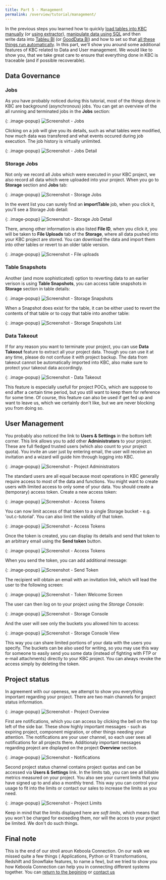 ```yaml
---
title: Part 5 - Management
permalink: /overview/tutorial/management/
---
```


In the previous steps you learned how to quickly
[load tables into KBC manually](/overview/tutorial/load/) 
(or [using extractor](/overview/tutorial/extractor/)), 
[manipulate data using SQL](/overview/tutorial/manipulate/) and then  
write data into [Tableu BI](/overview/tutorial/write/) (or [GoodData BI](/overview/tutorial/write/gooddata/)) 
and how to set so that [all these things run automatically](/overview/tutorial/automate/). In this part,
we'll show you around some additional features of KBC related to Data and User management. We would like to 
show you, that we take great care to ensure that everything done in KBC is traceable (and if possible recoverable). 

## Data Governance

### Jobs
As you have probably noticed during this tutorial, most of the things done in KBC are background (asynchronous)
jobs. You can get an overview of the all running and terminated jobs in the **Jobs** section: 

{: .image-popup}
![Screenshot - Jobs](/overview/tutorial/management/jobs.png)

Clicking on a job will give you its details, such as what tables were modified, how much data was transfered and 
what events occured during job execution. The job history is virtually unlimited.

{: .image-popup}
![Screenshot - Jobs Detail](/overview/tutorial/management/jobs-detail.png)

### Storage Jobs
Not only we record all Jobs which were executed in your KBC project, we also record all data which were uploaded
into your project. When you go to **Storage** section and **Jobs** tab:

{: .image-popup}
![Screenshot - Storage Jobs](/overview/tutorial/management/storage-jobs.png)

In the event list you can surely find an **importTable** job, when you click it, you'll see a Storage Job detail:

{: .image-popup}
![Screenshot - Storage Job Detail](/overview/tutorial/management/storage-jobs-detail.png)

There, among other information is also listed **File ID**, when you click it, you will be taken to 
**File Uploads** tab of the **Storage**, where all data pushed into your KBC project are stored. You 
can download the data and import them into other tables or revert to an older table version. 

{: .image-popup}
![Screenshot - File uploads](/overview/tutorial/management/storage-file-uploads.png)

### Table Snapshots
Another (and more sophisticated) option to reverting data to an earlier verison is using
**Table Snapshots**, you can access table snapshots in **Storage** section in table 
details: 

{: .image-popup}
![Screenshot - Storage Snapshots](/overview/tutorial/management/storage-snapshots.png)

When a Snapshot does exist for the table, it can be either used to revert the contents of that
table or to copy that table into another table: 

{: .image-popup}
![Screenshot - Storage Snapshots List](/overview/tutorial/management/storage-snapshots-list.png)

### Data Takeout
If for any reason you want to terminate your project, you can use **Data Takeout** feature to extract all
your project data. Though you can use it at any time, please do not confuse it with project backup. 
The data from takeout cannot be automatically imported into KBC, also make sure to protect your takeout data 
accordingly.  

{: .image-popup}
![Screenshot - Data Takeout](/overview/tutorial/management/data-takeout.png)

This feature is especially usefull for project POCs, which are suppose to end after a certain time period, but
you still want to keep them for reference for some time. Of course, this feature can also be used 
if get fed up and want to leave us, which we certainly don't like, but we are never blocking you from doing so. 

## User Management
You probably also noticed the link to **Users & Settings** in the bottom left corner. This link allows you to
add other **Administrators** to your project. These are full fledged trusted users (which also count to
your project quota). You invite an user just by entering email, the user will receive an invitation and 
a wizard will guide him through logging into KBC.

{: .image-popup}
![Screenshot - Project Administrators](/overview/tutorial/management/administrators.png)

The standard users are all equal because most operations in KBC generally require access to 
most of the data and functions. You might want to create users with limited access to only 
some of your data. You should create a (temporary) access token. Create a new access token:

{: .image-popup}
![Screenshot - Access Tokens](/overview/tutorial/management/access-tokens.png)

You can now limit access of that token to a single Storage bucket - e.g. 'out.c-tutorial'. You can
also limit the validity of that token.

{: .image-popup}
![Screenshot - Access Tokens](/overview/tutorial/management/access-tokens.png)

Once the token is created, you can display its details and send that token to an
arbitrary email using the **Send token** button.

{: .image-popup}
![Screenshot - Access Tokens](/overview/tutorial/management/access-token-detail-2.png)

When you send the token, you can add additional message:

{: .image-popup}
![Screenshot - Send Token](/overview/tutorial/management/send-token.png)

The recipient will obtain an email with an invitation link, which will lead the user to the
following screen:

{: .image-popup}
![Screenshot - Token Welcome Screen](/overview/tutorial/management/token-welcome.png)

The user can then log on to your project using the *Storage Console*:

{: .image-popup}
![Screenshot - Storage Console](/overview/tutorial/management/storage-console.png)

And the user will see only the buckets you allowed him to access:

{: .image-popup}
![Screenshot - Storage Console View](/overview/tutorial/management/storage-console-view.png)
 
This way you can share limited portions of your data with the users you specify. The buckets can be 
also used for writing, so you may use this way for someone to easily send you some data (instead of fighting 
with FTP or e-mail attachments) directly to your KBC project. You can always revoke the access simply
by deleting the token.


## Project status
In agreement with our openess, we attempt to show you everything important regarding your project. There
are two main channels for project status information. 

{: .image-popup}
![Screenshot - Project Overview](/overview/tutorial/management/project-overview.png)

First are notifications, which you can access by
clicking the bell on the top left of the side bar. These show highly important messages - such as expiring
project, component migration, or other things needing your attention. The notifications are your user channel, so
each user sees all notifications for all projects there. Additionaly important messages regarding project
are displayed on the project **Overview** section.   

{: .image-popup}
![Screenshot - Notifications](/overview/tutorial/management/notifications.png)

Second project status channel contains project quotas and can be accessed via **Users & Settings** link.
In the limits tab, you can see all billable metrics measured on your project. You also see your current
limits that you have signed up to and also a monthly trend. This way you can control your usage to fit into 
the limits or contact our sales to increase the limits as you need.

{: .image-popup}
![Screenshot - Project Limits](/overview/tutorial/management/project-limits.png)

Keep in mind that the limits displayed here are *soft limits*, which means that you won't be charged 
for exceeding them, nor will the acces to your project be limited. We don't do such things.

## Final note
This is the end of our stroll aroun Keboola Connection. On our walk we missed quite a few things (
Applications, Python or R transformations, Redshift and Snowflake features, to name a few), but we tried to
show you how Keboola Connection can help you in connecting different systems together. You can 
[return to the begining](/overview/tutorial/) or [contact us](/)
